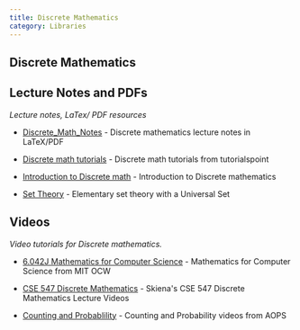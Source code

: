 ```yaml
---
title: Discrete Mathematics
category: Libraries
---
```


Discrete Mathematics
---------------------

## Lecture Notes and PDFs
*Lecture notes, LaTex/ PDF resources*

* [Discrete_Math_Notes](https://github.com/Scarlehh/Discrete_Math_Notes) - Discrete mathematics lecture notes in LaTeX/PDF

* [Discrete math tutorials](https://www.tutorialspoint.com/discrete_mathematics/) - Discrete math tutorials from tutorialspoint

* [Introduction to Discrete math](http://www.cs.odu.edu/~toida/nerzic/content/intro2discrete/intro2discrete.html) - Introduction to Discrete mathematics

* [Set Theory](http://math.boisestate.edu/~holmes/holmes/head.pdf) - Elementary set theory with a Universal Set

## Videos
*Video tutorials for Discrete mathematics.*

* [6.042J Mathematics for Computer Science](https://ocw.mit.edu/courses/electrical-engineering-and-computer-science/6-042j-mathematics-for-computer-science-fall-2010/video-lectures/) - Mathematics for Computer Science from MIT OCW

* [CSE 547 Discrete Mathematics](http://www3.cs.stonybrook.edu/~algorith/math-video/) - Skiena's CSE 547 Discrete Mathematics Lecture Videos

* [Counting and Probablility](http://artofproblemsolving.com/videos/counting) - Counting and Probability videos from AOPS


